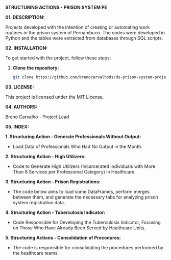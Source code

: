 **STRUCTURING ACTIONS - PRISON SYSTEM PE**

**01. DESCRIPTION:**

Projects developed with the intention of creating or automating work routines in the prison system of Pernambuco. 
The codes were developed in Python and the tables were extracted from databases through SQL scripts.

**02. INSTALLATION:**

To get started with the project, follow these steps:

1. **Clone the repository:**
   ```bash
   git clone https://github.com/brenocarvalhods/ds-prison-system-project.git
   
**03. LICENSE:**

This project is licensed under the MIT License.

**04. AUTHORS:**

Breno Carvalho - Project Lead

**05. INDEX:**

**1. Structuring Action - Generate Professionals Without Output:**

- Load Data of Professionals Who Had No Output in the Month.

**2. Structuring Action - High Utilizers:**

- Code to Generate High Utilizers (Incarcerated Individuals with More Than 8 Services per Professional Category) in Healthcare.

**3. Structuring Action - Prison Registrations:**

- The code below aims to load some DataFrames, perform merges between them, and generate the necessary tabs for analyzing prison system registration data.

**4. Structuring Action - Tuberculosis Indicator:**

- Code Responsible for Developing the Tuberculosis Indicator, Focusing on Those Who Have Already Been Served by Healthcare Units.

**5. Structuring Actions - Consolidation of Procedures:**

- The code is responsible for consolidating the procedures performed by the healthcare teams.
